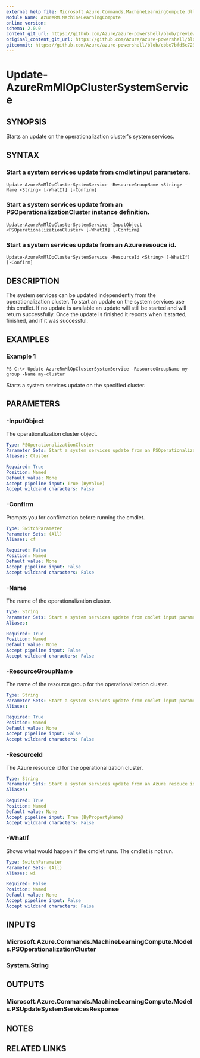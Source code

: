 ```yaml
---
external help file: Microsoft.Azure.Commands.MachineLearningCompute.dll-Help.xml
Module Name: AzureRM.MachineLearningCompute
online version:
schema: 2.0.0
content_git_url: https://github.com/Azure/azure-powershell/blob/preview/src/ResourceManager/MachineLearningCompute/Commands.MachineLearningCompute/help/Update-AzureRmMlOpClusterSystemService.md
original_content_git_url: https://github.com/Azure/azure-powershell/blob/preview/src/ResourceManager/MachineLearningCompute/Commands.MachineLearningCompute/help/Update-AzureRmMlOpClusterSystemService.md
gitcommit: https://github.com/Azure/azure-powershell/blob/cbbe7bfd5c729342cf3035fea6a33cacc5321d20
---
```


# Update-AzureRmMlOpClusterSystemService

## SYNOPSIS
Starts an update on the operationalization cluster's system services.

## SYNTAX

### Start a system services update from cmdlet input parameters.
```
Update-AzureRmMlOpClusterSystemService -ResourceGroupName <String> -Name <String> [-WhatIf] [-Confirm]
```

### Start a system services update from an PSOperationalizationCluster instance definition.
```
Update-AzureRmMlOpClusterSystemService -InputObject <PSOperationalizationCluster> [-WhatIf] [-Confirm]
```

### Start a system services update from an Azure resouce id.
```
Update-AzureRmMlOpClusterSystemService -ResourceId <String> [-WhatIf] [-Confirm]
```

## DESCRIPTION
The system services can be updated independently from the operationalization cluster. To start an update on the system services use this cmdlet. If no update is available an update will still be started and will return successfully. Once the update is finished it reports when it started, finished, and if it was successful.

## EXAMPLES

### Example 1
```
PS C:\> Update-AzureRmMlOpClusterSystemService -ResourceGroupName my-group -Name my-cluster
```

Starts a system services update on the specified cluster. 

## PARAMETERS

### -InputObject
The operationalization cluster object.

```yaml
Type: PSOperationalizationCluster
Parameter Sets: Start a system services update from an PSOperationalizationCluster instance definition.
Aliases: Cluster

Required: True
Position: Named
Default value: None
Accept pipeline input: True (ByValue)
Accept wildcard characters: False
```

### -Confirm
Prompts you for confirmation before running the cmdlet.

```yaml
Type: SwitchParameter
Parameter Sets: (All)
Aliases: cf

Required: False
Position: Named
Default value: None
Accept pipeline input: False
Accept wildcard characters: False
```

### -Name
The name of the operationalization cluster.

```yaml
Type: String
Parameter Sets: Start a system services update from cmdlet input parameters.
Aliases: 

Required: True
Position: Named
Default value: None
Accept pipeline input: False
Accept wildcard characters: False
```

### -ResourceGroupName
The name of the resource group for the operationalization cluster.

```yaml
Type: String
Parameter Sets: Start a system services update from cmdlet input parameters.
Aliases: 

Required: True
Position: Named
Default value: None
Accept pipeline input: False
Accept wildcard characters: False
```

### -ResourceId
The Azure resource id for the operationalization cluster.

```yaml
Type: String
Parameter Sets: Start a system services update from an Azure resouce id.
Aliases: 

Required: True
Position: Named
Default value: None
Accept pipeline input: True (ByPropertyName)
Accept wildcard characters: False
```

### -WhatIf
Shows what would happen if the cmdlet runs.
The cmdlet is not run.

```yaml
Type: SwitchParameter
Parameter Sets: (All)
Aliases: wi

Required: False
Position: Named
Default value: None
Accept pipeline input: False
Accept wildcard characters: False
```

## INPUTS

### Microsoft.Azure.Commands.MachineLearningCompute.Models.PSOperationalizationCluster
### System.String


## OUTPUTS

### Microsoft.Azure.Commands.MachineLearningCompute.Models.PSUpdateSystemServicesResponse


## NOTES

## RELATED LINKS

